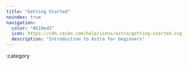 ```yaml
---
title: "Getting Started"
noindex: true
navigation:
  color: "#519ed3"
  icon: https://cdn.cesbo.com/help/icons/astra/getting-started.svg
  description: "Introduction to Astra for beginners"
---
```


:category
